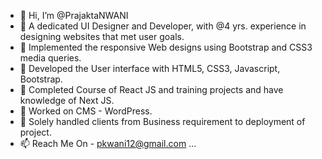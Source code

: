 - 👋 Hi, I’m @PrajaktaNWANI
- 👀 A dedicated UI Designer and Developer, with @4 yrs. experience in designing websites that met user goals.
- 🌱 Implemented the responsive Web designs using Bootstrap and CSS3 media queries.
- 🌱 Developed the User interface with HTML5, CSS3, Javascript, Bootstrap.
- 🌱 Completed Course of React JS and training projects and have knowledge of Next JS.
- 🌱 Worked on CMS - WordPress.
- 🌱 Solely handled clients from Business requirement to deployment of project.
- 📫 Reach Me On - pkwani12@gmail.com ...





